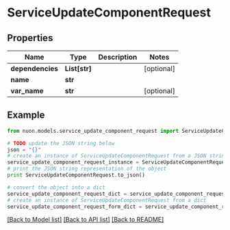 # ServiceUpdateComponentRequest


## Properties

Name | Type | Description | Notes
------------ | ------------- | ------------- | -------------
**dependencies** | **List[str]** |  | [optional] 
**name** | **str** |  | 
**var_name** | **str** |  | [optional] 

## Example

```python
from nuon.models.service_update_component_request import ServiceUpdateComponentRequest

# TODO update the JSON string below
json = "{}"
# create an instance of ServiceUpdateComponentRequest from a JSON string
service_update_component_request_instance = ServiceUpdateComponentRequest.from_json(json)
# print the JSON string representation of the object
print ServiceUpdateComponentRequest.to_json()

# convert the object into a dict
service_update_component_request_dict = service_update_component_request_instance.to_dict()
# create an instance of ServiceUpdateComponentRequest from a dict
service_update_component_request_form_dict = service_update_component_request.from_dict(service_update_component_request_dict)
```
[[Back to Model list]](../README.md#documentation-for-models) [[Back to API list]](../README.md#documentation-for-api-endpoints) [[Back to README]](../README.md)


